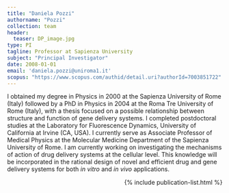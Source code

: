```yaml
---
title: "Daniela Pozzi"
authorname: "Pozzi"
collection: team
header: 
  teaser: DP_image.jpg
type: PI
tagline: Professor at Sapienza University
subject: "Principal Investigator"
date: 2008-01-01
email: 'daniela.pozzi@uniroma1.it'
scopus: "https://www.scopus.com/authid/detail.uri?authorId=7003851722"
---
```


<p align= "justify">

I obtained my degree in Physics in 2000 at the Sapienza University of Rome (Italy) followed by a PhD in Physics in 2004 at the Roma Tre University of Rome (Italy), with a thesis focused on a possible relationship between structure and function of gene delivery systems. I completed postdoctoral studies at the Laboratory for Fluorescence Dynamics, University of California at Irvine (CA, USA). I currently serve as Associate Professor of Medical Physics at the Molecular Medicine Department of the Sapienza University of Rome. I am currently working on investigating the mechanisms of action of drug delivery systems at the cellular level. This knowledge will be incorporated in the rational design of novel and efficient drug and gene delivery systems for both <em>in vitro</em> and <em>in vivo</em> applications.


<div style="text-align: right"> 

{% include publication-list.html %}

